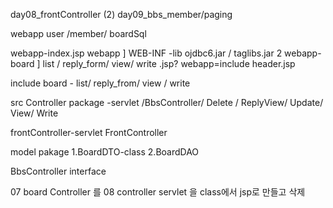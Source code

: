 day08_frontController (2)
day09_bbs_member/paging

webapp
user /member/ boardSql

webapp-index.jsp
webapp ] WEB-INF -lib ojdbc6.jar / taglibs.jar 2
webapp- board ] list / reply_form/ view/ write .jsp?
webapp=include header.jsp

include
board - list/ reply_from/ view / write 


src
Controller package -servlet
/BbsController/ Delete / ReplyView/ Update/ View/ Write

frontController-servlet
FrontController


model pakage 
1.BoardDTO-class
2.BoardDAO



BbsController interface 

07 board Controller 를 
08 controller servlet 을 class에서 jsp로 만들고 삭제
